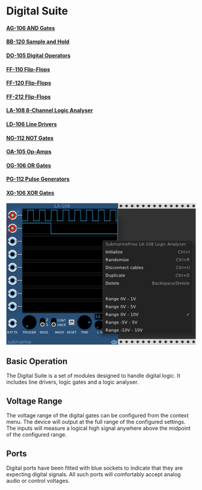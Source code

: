# Digital Suite
#### [AG-106 AND Gates](AG.md)
#### [BB-120 Sample and Hold](BB.md)
#### [DO-105 Digital Operators](DO.md)
#### [FF-110 Flip-Flops](FF.md)
#### [FF-120 Flip-Flops](FF.md)
#### [FF-212 Flip-Flops](FF.md)
#### [LA-108 8-Channel Logic Analyser](LA.md)
#### [LD-106 Line Drivers](LD.md)
#### [NG-112 NOT Gates](NG.md)
#### [OA-105 Op-Amps](OA.md)
#### [OG-106 OR Gates](OG.md)
#### [PG-112 Pulse Generators](PG.md)
#### [XG-106 XOR Gates](XG.md)

![View of the DS Suite Menu](DS.png "DS Modules")

## Basic Operation

The Digital Suite is a set of modules designed to handle digital logic. It includes line drivers, logic gates and a logic analyser.

## Voltage Range

The voltage range of the digital gates can be configured from the context menu. The device will output at the full range of the configured settings. The inputs will measure a logical high signal anywhere above the midpoint of the configured range.

## Ports

Digital ports have been fitted with blue sockets to indicate that they are expecting digital signals. All such ports will comfortably accept analog audio or control voltages.

